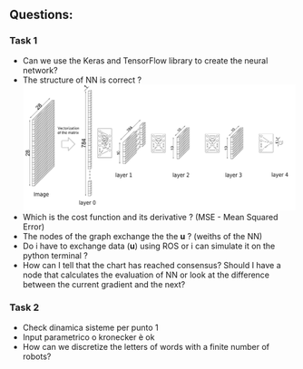 ## Questions:
### Task 1
- Can we use the Keras and TensorFlow library to create the neural network?
- The structure of NN is correct ? ![](https://github.com/aleegeco/Distributed_Autonomous_Systems_Project/blob/main/Images/ReteNeurale.jpg)
- Which is the cost function and its derivative ? (MSE - Mean Squared Error)
- The nodes of the graph exchange the the **u** ? (weiths of the NN)
- Do i have to exchange data (**u**) using ROS or i can simulate it on the python terminal ?
- How can I tell that the chart has reached consensus? Should I have a node that calculates the evaluation of NN or look at the difference between the current gradient and the next?

### Task 2
- Check dinamica sisteme per punto 1
- Input parametrico o kronecker è ok
- How can we discretize the letters of words with a finite number of robots?

